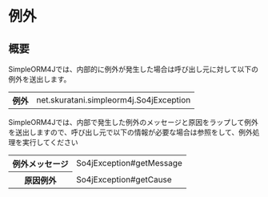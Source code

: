 # 例外

## 概要
SimpleORM4Jでは、内部的に例外が発生した場合は呼び出し元に対して以下の例外を送出します。

<table>
    <tr>
        <th>例外</th>
        <td>net.skuratani.simpleorm4j.So4jException</td>
    </tr>
</table>

SimpleORM4Jでは、内部で発生した例外のメッセージと原因をラップして例外を送出しますので、呼び出し元で以下の情報が必要な場合は参照をして、例外処理を実行してください

<table>
    <tr>
        <th>例外メッセージ</th>
        <td>So4jException#getMessage</td>
    </tr>
    <tr>
        <th>原因例外</th>
        <td>So4jException#getCause</td>
    </tr>
</table>

